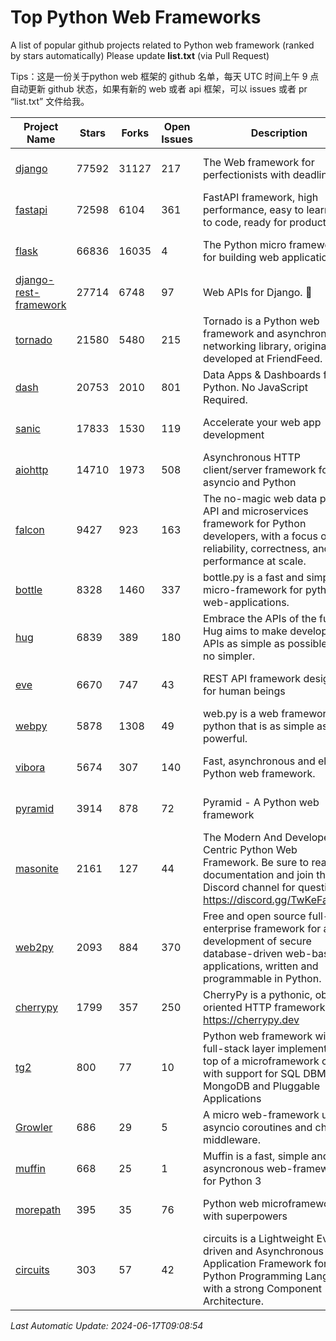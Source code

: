 # Top Python Web Frameworks
A list of popular github projects related to Python web framework (ranked by stars automatically)
Please update **list.txt** (via Pull Request)

Tips：这是一份关于python web 框架的 github 名单，每天 UTC 时间上午 9 点自动更新 github 状态，如果有新的 web 或者 api 框架，可以 issues 或者 pr “list.txt” 文件给我。

| Project Name | Stars | Forks | Open Issues | Description | Last Commit |
| ------------ | ----- | ----- | ----------- | ----------- | ----------- |
| [django](https://github.com/django/django) | 77592 | 31127 | 217 | The Web framework for perfectionists with deadlines. | 2024-06-14 17:52:09 |
| [fastapi](https://github.com/tiangolo/fastapi) | 72598 | 6104 | 361 | FastAPI framework, high performance, easy to learn, fast to code, ready for production | 2024-06-14 15:07:37 |
| [flask](https://github.com/pallets/flask) | 66836 | 16035 | 4 | The Python micro framework for building web applications. | 2024-06-07 19:04:18 |
| [django-rest-framework](https://github.com/encode/django-rest-framework) | 27714 | 6748 | 97 | Web APIs for Django. 🎸 | 2024-06-15 08:00:28 |
| [tornado](https://github.com/tornadoweb/tornado) | 21580 | 5480 | 215 | Tornado is a Python web framework and asynchronous networking library, originally developed at FriendFeed. | 2024-06-12 15:06:57 |
| [dash](https://github.com/plotly/dash) | 20753 | 2010 | 801 | Data Apps & Dashboards for Python. No JavaScript Required. | 2024-06-13 18:44:26 |
| [sanic](https://github.com/sanic-org/sanic) | 17833 | 1530 | 119 |  Accelerate your web app development  | Build fast. Run fast. | 2024-04-09 06:23:58 |
| [aiohttp](https://github.com/aio-libs/aiohttp) | 14710 | 1973 | 508 | Asynchronous HTTP client/server framework for asyncio and Python | 2024-06-13 18:11:29 |
| [falcon](https://github.com/falconry/falcon) | 9427 | 923 | 163 | The no-magic web data plane API and microservices framework for Python developers, with a focus on reliability, correctness, and performance at scale. | 2024-05-07 19:30:52 |
| [bottle](https://github.com/bottlepy/bottle) | 8328 | 1460 | 337 | bottle.py is a fast and simple micro-framework for python web-applications. | 2024-01-03 22:31:48 |
| [hug](https://github.com/hugapi/hug) | 6839 | 389 | 180 | Embrace the APIs of the future. Hug aims to make developing APIs as simple as possible, but no simpler. | 2023-06-30 13:14:01 |
| [eve](https://github.com/pyeve/eve) | 6670 | 747 | 43 | REST API framework designed for human beings | 2023-07-10 07:05:49 |
| [webpy](https://github.com/webpy/webpy) | 5878 | 1308 | 49 | web.py is a web framework for python that is as simple as it is powerful.  | 2024-04-30 12:34:33 |
| [vibora](https://github.com/vibora-io/vibora) | 5674 | 307 | 140 | Fast, asynchronous and elegant Python web framework. | 2019-02-11 10:54:12 |
| [pyramid](https://github.com/Pylons/pyramid) | 3914 | 878 | 72 | Pyramid - A Python web framework | 2024-06-10 16:09:42 |
| [masonite](https://github.com/MasoniteFramework/masonite) | 2161 | 127 | 44 | The Modern And Developer Centric Python Web Framework. Be sure to read the documentation and join the Discord channel for questions: https://discord.gg/TwKeFahmPZ | 2024-04-04 19:49:42 |
| [web2py](https://github.com/web2py/web2py) | 2093 | 884 | 370 | Free and open source full-stack enterprise framework for agile development of secure database-driven web-based applications, written and programmable in Python. | 2024-05-18 06:26:01 |
| [cherrypy](https://github.com/cherrypy/cherrypy) | 1799 | 357 | 250 | CherryPy is a pythonic, object-oriented HTTP framework.      https://cherrypy.dev | 2024-06-14 15:21:15 |
| [tg2](https://github.com/TurboGears/tg2) | 800 | 77 | 10 | Python web framework with full-stack layer implemented on top of a microframework core with support for SQL DBMS, MongoDB and Pluggable Applications | 2024-03-25 21:31:11 |
| [Growler](https://github.com/pyGrowler/Growler) | 686 | 29 | 5 | A micro web-framework using asyncio coroutines and chained middleware. | 2020-03-08 07:51:41 |
| [muffin](https://github.com/klen/muffin) | 668 | 25 | 1 | Muffin is a fast, simple and asyncronous web-framework for Python 3 | 2024-05-28 09:15:01 |
| [morepath](https://github.com/morepath/morepath) | 395 | 35 | 76 | Python web microframework with superpowers | 2022-05-29 18:09:39 |
| [circuits](https://github.com/circuits/circuits) | 303 | 57 | 42 | circuits is a Lightweight Event driven and Asynchronous Application Framework for the Python Programming Language with a strong Component Architecture. | 2024-04-03 22:38:28 |

*Last Automatic Update: 2024-06-17T09:08:54*